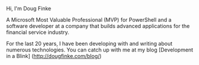 Hi, I'm Doug Finke 

A Microsoft Most Valuable Professional (MVP) for PowerShell and a software developer at a 
company that builds advanced applications for the financial service industry. 

For the last 20 years, I have been developing with and writing about numerous technologies. 
You can catch up with me at my blog [Development in a Blink] (http://dougfinke.com/blog/)